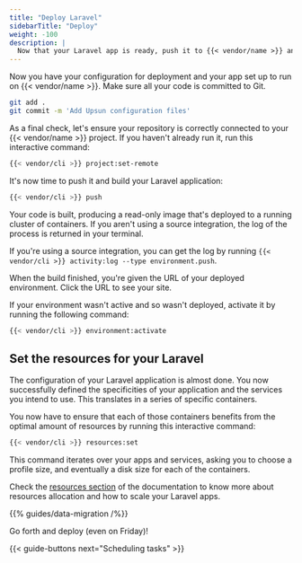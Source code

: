```yaml
---
title: "Deploy Laravel"
sidebarTitle: "Deploy"
weight: -100
description: |
  Now that your Laravel app is ready, push it to {{< vendor/name >}} and import your data.
---
```

Now you have your configuration for deployment and your app set up to run on {{< vendor/name >}}.
Make sure all your code is committed to Git.

```bash
git add .
git commit -m 'Add Upsun configuration files'
```

As a final check, let's ensure your repository is correctly connected to your
{{< vendor/name >}} project. If you haven't already run it, run this interactive command:
```bash
{{< vendor/cli >}} project:set-remote
```

It's now time to push it and build your Laravel application:
```bash
{{< vendor/cli >}} push
```

Your code is built, producing a read-only image that's deployed to a running cluster of containers.
If you aren't using a source integration, the log of the process is returned in your terminal.

If you're using a source integration, you can get the log by running `{{< vendor/cli >}} activity:log --type environment.push`.

When the build finished, you're given the URL of your deployed environment.
Click the URL to see your site.

If your environment wasn't active and so wasn't deployed, activate it by running the following command:

```bash
{{< vendor/cli >}} environment:activate
```


## Set the resources for your Laravel

The configuration of your Laravel application is almost done. You now successfully
defined the specificities of your application and the services you intend to use.
This translates in a series of specific containers.

You now have to ensure that each of those containers benefits from the optimal
amount of resources by running this interactive command:

```bash
{{< vendor/cli >}} resources:set
```

This command iterates over your apps and services, asking you to choose a profile
size, and eventually a disk size for each of the containers.

Check the [resources section](/manage-resources.html) of the documentation to know more
about resources allocation and how to scale your Laravel apps.

{{% guides/data-migration /%}}

Go forth and deploy (even on Friday)!

{{< guide-buttons next="Scheduling tasks" >}}
